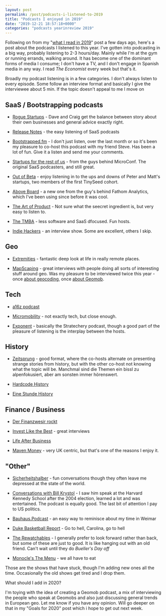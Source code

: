 ```yaml
---
layout: post
permalink: /post/podcasts-i-listened-to-2019
title: "Podcasts I enjoyed in 2019"
date: "2019-12-21 18:57:18+0000"
categories: "podcasts yearinreview 2019"
---
```




Following on from my "[what I read in 2019](/post/what-i-read-in-2019)" post
a few days ago, here's a post about the podcasts I listened to this year.
I've gotten into podcasting in a big way, probably listening to 2-3 hours/day.
Mainly while I'm at the gym or running errands, walking around.
It has become one of the dominant forms of media I consume; I don't have a TV,
and I don't engage in Spanish media in any way. I read _The Economist_ every
week but that's it. 

Broadly my podcast listening is in a few categories. I don't always listen to
every episode. Some follow an interview format and basically I give the
interviewee about 5 min. If the topic doesn't appeal to me I move on


## SaaS / Bootstrapping podcasts

  * [Rogue Startups](https://roguestartups.com/) - Dave and Craig get the balance between story about their own businesses and general advice exactly right.
  
  * [Release Notes](https://releasenotes.tv/) - the easy listening of SaaS podcasts

  * [Bootstrapped.fm](https://bootstrapped.fm/) - I don't just listen, over the last month or so it's been my pleasure to co-host this podcast with my friend Steve. Has been a lot of fun. Give it a listen and send me your comments.

  * [Startups for the rest of us](https://www.startupsfortherestofus.com) - from the guys behind MicroConf. The original SaaS podcasters, and still great.

  * [Out of Beta](https://podcasts.apple.com/us/podcast/out-of-beta/id1470198478) - enjoy listening in to the ups and downs of Peter and Matt's startups, two members of the first TinySeed cohort.

  * [Above Board](https://usefathom.com/podcast) - a new one from the guy's behind Fathom Analytics, which I've been using since before it was cool. 

  * [The Art of Product](https://artofproductpodcast.com/) - Not sure what the seecret ingredient is, but very easy to listen to.

  * [The TMBA](https://www.tropicalmba.com/podcasts/) - less software and SaaS dfocused. Fun hosts.

  * [Indie Hackers](https://www.indiehackers.com/podcast) - an interview show. Some are excellent, others I skip. 

## Geo

  * [Extremities](https://anchor.fm/extremities) - fantastic deep look at
  life in really remote places.

  * [MapScaping](https://mapscaping.com/blogs/the-mapscaping-podcast) - great interviews with people doing all sorts of interesting stuff around geo. Was my pleasure to be interviewed twice this year - once [about geocoding](https://mapscaping.com/blogs/the-mapscaping-podcast/geocoding-translating-between-machines-and-humans), once [about Geomob](https://mapscaping.com/blogs/the-mapscaping-podcast/geomob-geoinnovation-for-the-people-by-the-people).



## Tech

  * [a16z podcast](https://a16z.com/podcasts/)

  * [Micromobility](https://micromobility.io/podcast/) - not exactly tech, but close enough.

  * [Exponent](https://exponent.fm/) - basically the Stratechery podcast, though a good part of the pleasure of listening is the interplay between the hosts. 
  

## History

  * [Zeitsprung](https://www.zeitsprung.fm/) - good format, where the co-hosts alternate on presenting strange stories from history, but with the other co-host not knowing what the topic will be. Manchmal sind die Themen ein bissl zu alpenfokusiert, aber am sonsten immer hörenswert. 
  
  * [Hardcode History](https://www.dancarlin.com/hardcore-history-series/)

  * [Eine Stunde History](https://www.deutschlandfunknova.de/eine-stunde-history)

## Finance / Business

  * [Der Finanzwesir rockt](https://www.finanzwesir.com/blog/kategorien/podcast)

  * [Invest Like the Best](http://investorfieldguide.com/podcast/) - great interviews

  * [Life After Business](https://arkona.io/podcasts)

  * [Maven Money](https://www.mavenadviser.com/podcast) - very UK centric, but that's one of the reasons I enjoy it.


## "Other"

  * [Sicherheitshalber](https://soundcloud.com/sicherheitshalber) - fun conversations though they often leave me depressed at the state of the world.

  * [Conversations with Bill Krystol](https://conversationswithbillkristol.org/) - I saw him speak at the Harvard Kennedy School after the 2004 election, learned a lot and was entertained. The podcast is equally good. The last bit of attention I pay to US politics.

  * [Bauhaus.Podcast](https://podcasts.apple.com/us/podcast/bauhaus-podcast/id1443751173) - an easy way to reminisce about my time in Weimar

  * [Duke Basketball Report](https://podcasts.apple.com/us/podcast/duke-basketball-report/id954964236) - Go to hell, Carolina, go to hell

  * [The Rewatchables](https://www.theringer.com/the-rewatchables) - I generally prefer to look forward rather than back, but some of these are just to good. It is like hanging out with an old friend. Can't wait until they do _Bueller's Day off_

  * [Monocle's The Menu](https://monocle.com/radio/shows/the-menu/) - we all have to eat


Those are the shows that have stuck, though I'm adding new ones all the time. Occasionally the old shows get tired and I drop them.

What should I add in 2020?

I'm toying with the idea of creating a Geomob podcast, a mix of interviewing
the people who speak at Geomobs and also just discussing general trends in
European geo. Let me know if you have any opinion. Will go deeper on that in
my "Goals for 2020" post which i hope to get out next week.







